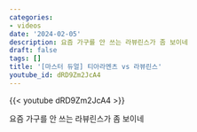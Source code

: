 ```yaml
---
categories:
- videos
date: '2024-02-05'
description: 요즘 가구를 안 쓰는 라뷰린스가 좀 보이네
draft: false
tags: []
title: '[마스터 듀얼] 티아라멘츠 vs 라뷰린스'
youtube_id: dRD9Zm2JcA4
---
```



{{< youtube dRD9Zm2JcA4 >}}

요즘 가구를 안 쓰는 라뷰린스가 좀 보이네